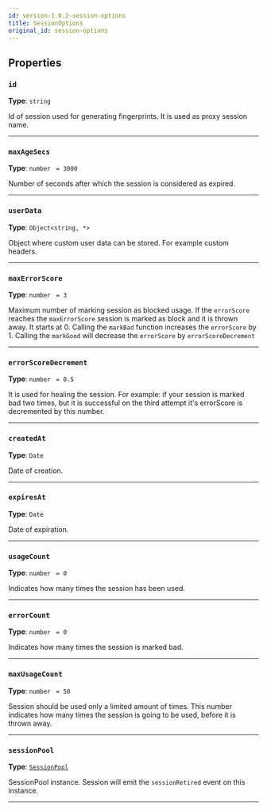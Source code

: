 ```yaml
---
id: version-1.0.2-session-options
title: SessionOptions
original_id: session-options
---
```


<a name="sessionoptions"></a>

## Properties

### `id`

**Type**: `string`

Id of session used for generating fingerprints. It is used as proxy session name.

---

### `maxAgeSecs`

**Type**: `number` <code> = 3000</code>

Number of seconds after which the session is considered as expired.

---

### `userData`

**Type**: `Object<string, *>`

Object where custom user data can be stored. For example custom headers.

---

### `maxErrorScore`

**Type**: `number` <code> = 3</code>

Maximum number of marking session as blocked usage. If the `errorScore` reaches the `maxErrorScore` session is marked as block and it is thrown away.
It starts at 0. Calling the `markBad` function increases the `errorScore` by 1. Calling the `markGood` will decrease the `errorScore` by
`errorScoreDecrement`

---

### `errorScoreDecrement`

**Type**: `number` <code> = 0.5</code>

It is used for healing the session. For example: if your session is marked bad two times, but it is successful on the third attempt it's errorScore is
decremented by this number.

---

### `createdAt`

**Type**: `Date`

Date of creation.

---

### `expiresAt`

**Type**: `Date`

Date of expiration.

---

### `usageCount`

**Type**: `number` <code> = 0</code>

Indicates how many times the session has been used.

---

### `errorCount`

**Type**: `number` <code> = 0</code>

Indicates how many times the session is marked bad.

---

### `maxUsageCount`

**Type**: `number` <code> = 50</code>

Session should be used only a limited amount of times. This number indicates how many times the session is going to be used, before it is thrown away.

---

### `sessionPool`

**Type**: [`SessionPool`](../api/session-pool)

SessionPool instance. Session will emit the `sessionRetired` event on this instance.

---
